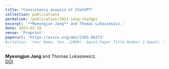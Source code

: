 ```yaml
---
title: "Consistency anaysis of ChatGPT"
collection: publications
permalink: /publication/2023-jang-chatgpt
excerpt: '**Myeongjun Jang** and Thomas Lukasiewicz.'
date: 2023-05-10
venue: 'Preprint'
paperurl: 'https://arxiv.org/abs/2303.06273'
#citation: 'Your Name, You. (2009). &quot;Paper Title Number 1.&quot; <i>Journal 1</i>. 1(1).'
---
```

**Myeongjun Jang** and Thomas Lukasiewicz.  
[DOI](https://arxiv.org/abs/2303.06273)

